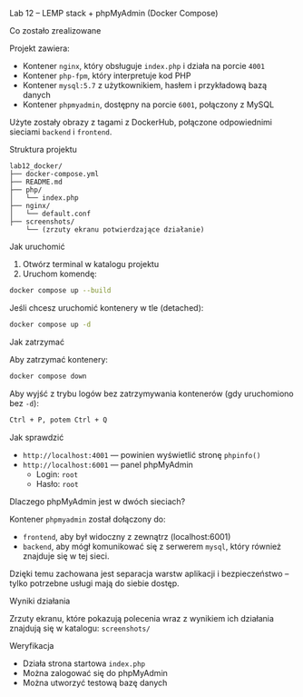Lab 12 – LEMP stack + phpMyAdmin (Docker Compose)

Co zostało zrealizowane

Projekt zawiera:
- Kontener `nginx`, który obsługuje `index.php` i działa na porcie `4001`
- Kontener `php-fpm`, który interpretuje kod PHP
- Kontener `mysql:5.7` z użytkownikiem, hasłem i przykładową bazą danych
- Kontener `phpmyadmin`, dostępny na porcie `6001`, połączony z MySQL

Użyte zostały obrazy z tagami z DockerHub, połączone odpowiednimi sieciami `backend` i `frontend`.

Struktura projektu

```
lab12_docker/
├── docker-compose.yml
├── README.md
├── php/
│   └── index.php
├── nginx/
│   └── default.conf
├── screenshots/
    └── (zrzuty ekranu potwierdzające działanie)
```

Jak uruchomić

1. Otwórz terminal w katalogu projektu
2. Uruchom komendę:

```bash
docker compose up --build
```

Jeśli chcesz uruchomić kontenery w tle (detached):

```bash
docker compose up -d
```

Jak zatrzymać

Aby zatrzymać kontenery:

```bash
docker compose down
```

Aby wyjść z trybu logów bez zatrzymywania kontenerów (gdy uruchomiono bez `-d`):

```bash
Ctrl + P, potem Ctrl + Q
```

Jak sprawdzić

- `http://localhost:4001` — powinien wyświetlić stronę `phpinfo()`
- `http://localhost:6001` — panel phpMyAdmin
  - Login: `root`
  - Hasło: `root`

Dlaczego phpMyAdmin jest w dwóch sieciach?

Kontener `phpmyadmin` został dołączony do:
- `frontend`, aby był widoczny z zewnątrz (localhost:6001)
- `backend`, aby mógł komunikować się z serwerem `mysql`, który również znajduje się w tej sieci.

Dzięki temu zachowana jest separacja warstw aplikacji i bezpieczeństwo – tylko potrzebne usługi mają do siebie dostęp.

Wyniki działania

Zrzuty ekranu, które pokazują polecenia wraz z wynikiem ich działania znajdują się w katalogu: `screenshots/`

Weryfikacja

- Działa strona startowa `index.php`
- Można zalogować się do phpMyAdmin
- Można utworzyć testową bazę danych

